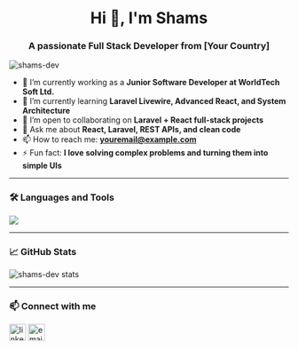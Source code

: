 <h1 align="center">Hi 👋, I'm Shams</h1>
<h3 align="center">A passionate Full Stack Developer from [Your Country]</h3>

<p align="left"> <img src="https://komarev.com/ghpvc/?username=shams-dev&label=Profile%20views&color=0e75b6&style=flat" alt="shams-dev" /> </p>

- 🔭 I’m currently working as a **Junior Software Developer at WorldTech Soft Ltd.**
- 🌱 I’m currently learning **Laravel Livewire, Advanced React, and System Architecture**
- 👯 I’m open to collaborating on **Laravel + React full-stack projects**
- 💬 Ask me about **React, Laravel, REST APIs, and clean code**
- 📫 How to reach me: **youremail@example.com**
- ⚡ Fun fact: **I love solving complex problems and turning them into simple UIs**

---

### 🛠️ Languages and Tools

<p>
  <img src="https://skillicons.dev/icons?i=php,laravel,react,js,html,css,mysql,git,github,tailwind,vite,postman" />
</p>

---

### 📈 GitHub Stats

<p align="left">
  <img src="https://github-readme-stats.vercel.app/api?username=shams-dev&show_icons=true&theme=tokyonight" alt="shams-dev stats" />
</p>

---

### 📫 Connect with me

<p align="left">
  <a href="https://linkedin.com/in/yourprofile" target="blank"><img align="center" src="https://cdn.jsdelivr.net/npm/simple-icons@v3/icons/linkedin.svg" alt="linkedin" height="30" width="30" /></a>
  <a href="mailto:youremail@example.com"><img align="center" src="https://cdn.jsdelivr.net/npm/simple-icons@v3/icons/gmail.svg" alt="email" height="30" width="30" /></a>
</p>
